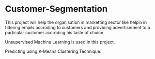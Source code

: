 # Customer-Segmentation

This project will help the organisation in marketting sector like helpin in filtering emails accroding to customers and providing advertisement to a particular customer accroding his taste of choice.

Unsupervised Machine Learning is used in this project.

Predicting using K-Means Clustering Technique.
